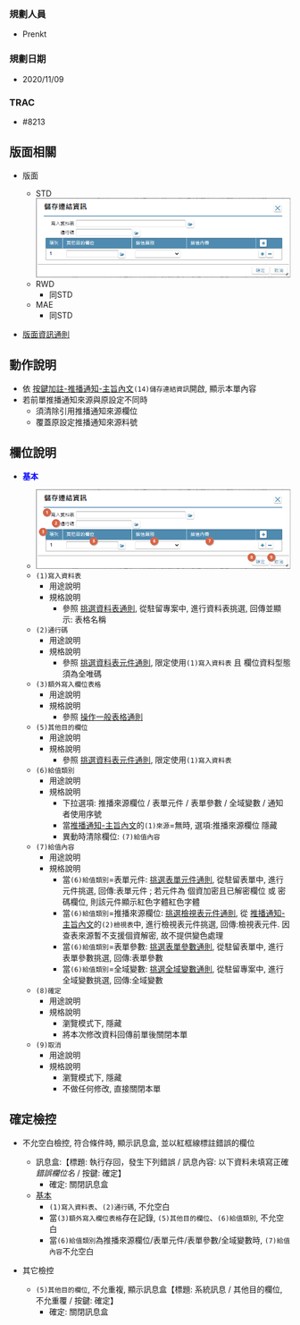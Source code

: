 ### <div id="user">規劃人員</div>
* Prenkt

### <div id="updatedate">規劃日期</div>
* 2020/11/09

### <div id="trac">TRAC</div>
* #8213

## <div id="layout">版面相關</div>
* 版面
    * STD</br>
        ![pic][image_savelink]
    * RWD
        * 同STD
    * MAE</br>
        * 同STD

* [版面資訊通則][link_ruleother1]

## <div id="form-action">動作說明</div>
* 依 [按鍵加註-推播通知-主旨內文][link_MAENotice_fieldbreak3]`(14)儲存連結資訊`開啟, 顯示本單內容
* 若前單推播通知來源與原設定不同時
    * 須清除引用推播通知來源欄位
    * 覆蓋原設定推播通知來源料號

## <div id="object-desc">欄位說明</div>
* <p id="fieldbreak1" style="color:blue;font-weight:bold">基本</p>

    * ![pic][image_savelink_block1]
    * `(1)寫入資料表`
        * 用途說明
        * 規格說明
            * 參照 [挑選資料表通則][link_ruledialog3], 從駐留專案中, 進行資料表挑選,  回傳並顯示: 表格名稱
    * `(2)通行碼`
        * 用途說明
        * 規格說明
            * 參照 [挑選資料表元件通則][link_ruledialog5], 限定使用`(1)寫入資料表` 且 欄位資料型態須為全唯碼
    * `(3)額外寫入欄位表格`
        * 用途說明
        * 規格說明
            * 參照 [操作一般表格通則][link_rulebutton3]
    * `(5)其他目的欄位`
        * 用途說明
        * 規格說明    
            * 參照 [挑選資料表元件通則][link_ruledialog5], 限定使用`(1)寫入資料表`     
    * `(6)給值類別`
        * 用途說明
        * 規格說明
            * 下拉選項: 推播來源欄位 / 表單元件 / 表單參數 / 全域變數 / 通知者使用序號
            * 當[推播通知-主旨內文][link_MAENotice_fieldbreak3]的`(1)來源`=無時, 選項:推播來源欄位 隱藏
            * 異動時清除欄位: `(7)給值內容`
    * `(7)給值內容`
        * 用途說明
        * 規格說明
            * 當`(6)給值類別`=表單元件: [挑選表單元件通則][link_ruledialog7], 從駐留表單中, 進行元件挑選, 回傳:表單元件 ; 若元件為 個資加密且已解密欄位 或 密碼欄位, 則該元件顯示紅色字體紅色字體
            * 當`(6)給值類別`=推播來源欄位: [挑選檢視表元件通則][link_ruledialog8], 從 [推播通知-主旨內文][link_MAENotice_fieldbreak3]的`(2)檢視表`中, 進行檢視表元件挑選, 回傳:檢視表元件. 因查表來源暫不支援個資解密, 故不提供變色處理
            * 當`(6)給值類別`=表單參數: [挑選表單參數通則][link_ruledialog8], 從駐留表單中, 進行表單參數挑選, 回傳:表單參數
            * 當`(6)給值類別`=全域變數: [挑選全域變數通則][link_ruledialog9], 從駐留專案中, 進行全域變數挑選, 回傳:全域變數            
    * `(8)確定`
        * 用途說明
        * 規格說明
            * 瀏覽模式下, 隱藏
            * 將本次修改資料回傳前單後關閉本單
    * `(9)取消`
        * 用途說明
        * 規格說明
            * 瀏覽模式下, 隱藏
            * 不做任何修改, 直接關閉本單



## <div id="save-action">確定檢控</div>
* 不允空白檢控, 符合條件時, 顯示訊息盒, 並以紅框線標註錯誤的欄位
    * 訊息盒:【標題: 執行存回，發生下列錯誤 / 訊息內容: 以下資料未填寫正確 </n> *錯誤欄位名* / 按鍵: 確定】
        * 確定: 關閉訊息盒 
    * [基本][link_fieldbreak1]
        * `(1)寫入資料表`、`(2)通行碼`, 不允空白
        * 當`(3)額外寫入欄位表格`存在記錄, `(5)其他目的欄位`、`(6)給值類別`, 不允空白
        * 當`(6)給值類別`為推播來源欄位/表單元件/表單參數/全域變數時, `(7)給值內容`不允空白

* 其它檢控    
    * `(5)其他目的欄位`, 不允重複, 顯示訊息盒【標題: 系統訊息 / 其他目的欄位, 不允重覆 / 按鍵: 確定】
        * 確定: 關閉訊息盒



<!-- 圖片 -->
[image_savelink]:attachment/MAENotice-SaveLinkInfo.png      
[image_savelink_block1]:attachment/MAENotice-SaveLinkInfo-Block1.png 


<!-- 超連結 -->
[link_fieldbreak1]:#fieldbreak1 "欄位說明/基本區塊"
[link_MAENotice_fieldbreak3]:MAENotice.md#fieldbreak3 "按鍵加註-推播通知/主旨內文"

[link_ruleother1]:/8.10.0/IDE/Specification/RulesOther/README#ruleother1 "共用通則_其它/版面資訊通則"
[link_rulebutton3]:/8.10.0/IDE/Specification/RulesButton/README#rulebutton3 "共用通則_按鍵/操作表格記錄通則"

[link_ruledialog7]:/8.10.0/IDE/Specification/RulesDialog/README#ruledialog7 "共用通則_開啟單據/挑選表單元件通則"
[link_ruledialog8]:/8.10.0/IDE/Specification/RulesDialog/README#ruledialog8 "共用通則_開啟單據/挑選檢視表元件通則"
[link_ruledialog9]:/8.10.0/IDE/Specification/RulesDialog/README#ruledialog9 "共用通則_開啟單據/挑選表單參數通則"
[link_ruledialog10]:/8.10.0/IDE/Specification/RulesDialog/README#ruledialog10 "共用通則_開啟單據/挑選全域變數通則"
[link_ruledialog3]:/8.10.0/IDE/Specification/RulesDialog/README#ruledialog3 "共用通則_開啟單據/挑選資料表通則"
[link_ruledialog5]:/8.10.0/IDE/Specification/RulesDialog/README#ruledialog5 "共用通則_開啟單據/挑選資料表元件通則"
